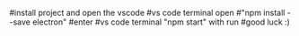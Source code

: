 #install project and open the vscode
#vs code terminal open
#"npm install --save electron"
#enter
#vs code terminal "npm start" with run
#good luck :)
